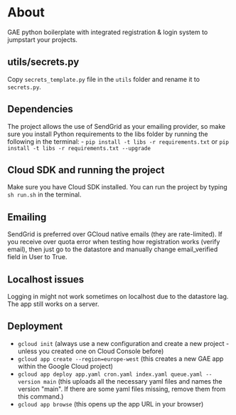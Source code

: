 # About

GAE python boilerplate with integrated registration & login system to jumpstart your projects.

## utils/secrets.py

Copy `secrets_template.py` file in the `utils` folder and rename it to `secrets.py`.

## Dependencies

The project allows the use of SendGrid as your emailing provider, so make sure you install Python requirements to the 
libs folder by running the following in the terminal: - `pip install -t libs -r requirements.txt` 
or `pip install -t libs -r requirements.txt --upgrade`

## Cloud SDK and running the project

Make sure you have Cloud SDK installed. You can run the project by typing `sh run.sh` in the terminal.

## Emailing

SendGrid is preferred over GCloud native emails (they are rate-limited). If you receive over quota error when testing 
how registration works (verify email), then just go to the datastore and manually change email_verified field in User 
to True.

## Localhost issues

Logging in might not work sometimes on localhost due to the datastore lag. The app still works on a server.

## Deployment

- `gcloud init` (always use a new configuration and create a new project - unless you created one on Cloud Console before)
- `gcloud app create --region=europe-west` (this creates a new GAE app within the Google Cloud project)
- `gcloud app deploy app.yaml cron.yaml index.yaml queue.yaml --version main` (this uploads all the necessary yaml files and names the version "main". If there are some yaml files missing, remove them from this command.)
- `gcloud app browse` (this opens up the app URL in your browser)
